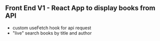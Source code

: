 ## Front End V1 - React App to display books from API

- custom useFetch hook for api request
- "live" search books by title and author

